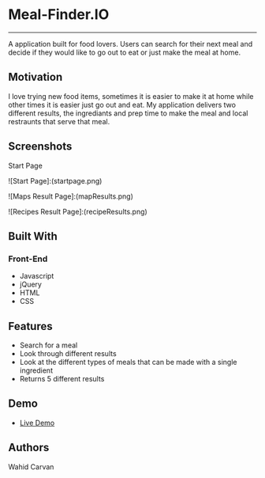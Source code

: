 # Meal-Finder.IO
----

A application built for food lovers. Users can search for their next meal and decide if they would like to go out to eat or just make the meal at home. 

## Motivation

I love trying new food items, sometimes it is easier to make it at home while other times it is easier just go out and eat. My application delivers two different results, the ingrediants and prep time to make the meal and local restraunts that serve that meal.


## Screenshots
Start Page

![Start Page]:(startpage.png)

![Maps Result Page]:(mapResults.png)

![Recipes Result Page]:(recipeResults.png)


## Built With

### Front-End
* Javascript 
* jQuery 
* HTML 
* CSS

## Features

* Search for a meal 
* Look through different results 
* Look at the different types of meals that can be made with a single ingredient 
* Returns 5 different results

## Demo

- [Live Demo](https://wahidc7101.github.io/meal-finder/)

## Authors

Wahid Carvan
